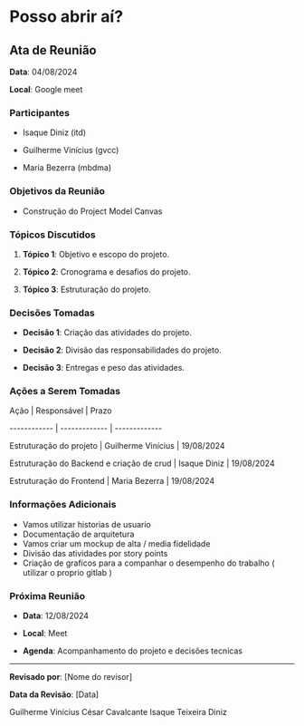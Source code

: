 # Posso abrir aí?



## Ata de Reunião



**Data**: 04/08/2024

**Local**: Google meet



### Participantes

- Isaque Diniz (itd)

- Guilherme Vinícius (gvcc)

- Maria Bezerra (mbdma)



### Objetivos da Reunião

- Construção do Project Model Canvas




### Tópicos Discutidos

1. **Tópico 1**: Objetivo e escopo do projeto.

2. **Tópico 2**: Cronograma e desafios do projeto.

3. **Tópico 3**: Estruturação do projeto.



### Decisões Tomadas

- **Decisão 1**: Criação das atividades do projeto.

- **Decisão 2**: Divisão das responsabilidades do projeto.

- **Decisão 3**: Entregas e peso das atividades.



### Ações a Serem Tomadas

Ação         | Responsável   | Prazo

------------ | ------------- | -------------

Estruturação do projeto | Guilherme Vinícius | 19/08/2024

Estruturação do Backend e criação de crud | Isaque Diniz | 19/08/2024

Estruturação do Frontend | Maria Bezerra | 19/08/2024



### Informações Adicionais

- Vamos utilizar historias de usuario
- Documentação de arquitetura
- Vamos criar um mockup de alta / media fidelidade
- Divisão das atividades por story points
- Criação de graficos para a companhar o desempenho do trabalho ( utilizar o proprio gitlab )



### Próxima Reunião

- **Data**: 12/08/2024

- **Local**: Meet

- **Agenda**: Acompanhamento do projeto e decisões tecnicas



---



**Revisado por**: [Nome do revisor]

**Data da Revisão**: [Data]



Guilherme Vinícius César Cavalcante      Isaque Teixeira Diniz
